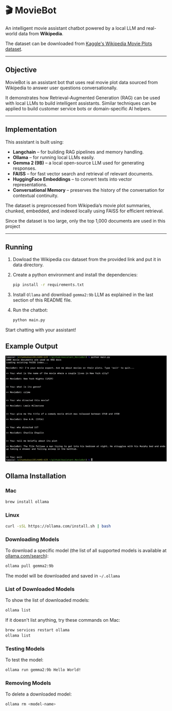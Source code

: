 # 🎬 MovieBot

An intelligent movie assistant chatbot powered by a local LLM and real-world data from **Wikipedia**.

The dataset can be downloaded from [Kaggle's Wikipedia Movie Plots dataset](https://www.kaggle.com/datasets/jrobischon/wikipedia-movie-plots).


---

## Objective

MovieBot is an assistant bot that uses real movie plot data sourced from Wikipedia to answer user questions conversationally. 

It demonstrates how Retrieval-Augmented Generation (RAG) can be used with local LLMs to build intelligent assistants. Similar techniques can be applied to build customer service bots or domain-specific AI helpers.

---

## Implementation

This assistant is built using:

- **Langchain** – for building RAG pipelines and memory handling.
- **Ollama** – for running local LLMs easily.
- **Gemma 2 (9B)** – a local open-source LLM used for generating responses.
- **FAISS** – for fast vector search and retrieval of relevant documents.
- **HuggingFace Embeddings** – to convert texts into vector representations.
- **Conversational Memory** – preserves the history of the conversation for contextual continuity.

The dataset is preprocessed from Wikipedia’s movie plot summaries, chunked, embedded, and indexed locally using FAISS for efficient retrieval.

Since the dataset is too large, only the top 1,000 documents are used in this project

---

## Running
1. Dowload the Wikipedia csv dataset from the provided link and put it in data directory.
2. Create a python environment and install the dependencies:
    ```bash
    pip install -r requirements.txt
    ```
3. Install `Ollama` and download `gemma2:9b` LLM as explained in the last section of this README file.

4. Run the chatbot:
    ```bash
    python main.py
    ```

Start chatting with your assistant!

## Example Output

![example chat](example_chat.png)

## Ollama Installation

### Mac
```bash
brew install ollama
```

### Linux
```bash
curl -sSL https://ollama.com/install.sh | bash
```

### Downloading Models
To download a specific model (the list of all supported models is available at [ollama.com/search](https://ollama.com/search)):
```bash
ollama pull gemma2:9b
```
The model will be downloaded and saved in `~/.ollama`

### List of Downloaded Models
To show the list of downloaded models:
```bash
ollama list
```

If it doesn't list anything, try these commands on Mac:
```bash
brew services restart ollama
ollama list
```

### Testing Models
To test the model:
```bash
ollama run gemma2:9b Hello World!
```

### Removing Models
To delete a downloaded model:
```bash
ollama rm <model-name>
```